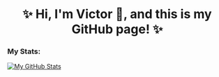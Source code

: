 <!-- ### Hi there 👋 -->

<!--
**VicRenRen/VicRenRen** is a ✨ _special_ ✨ repository because its `README.md` (this file) appears on your GitHub profile.

Here are some ideas to get you started:

- 🔭 I’m currently working on ...
- 🌱 I’m currently learning ...
- 👯 I’m looking to collaborate on ...
- 🤔 I’m looking for help with ...
- 💬 Ask me about ...
- 📫 How to reach me: ...
- 😄 Pronouns: ...
- ⚡ Fun fact: ...
-->
<h1 align="center">✨ Hi, I'm Victor 👋, and this is my GitHub page! ✨</h1>
<p align="center">

### My Stats:
  
[![My GitHub Stats](https://github-readme-stats.vercel.app/api/?username=VicRenRen&count_private=true&theme=calm&showicons=true)]()
  
<!-- [![My GitHub Language Stats](https://github-readme-stats.vercel.app/api/top-langs/?username=VicRenRen&langs_count=5&theme=calm)]() -->

</p>

